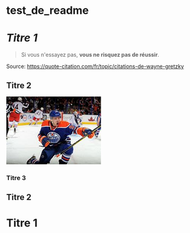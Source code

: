# test_de_readme

# *Titre 1*
> Si vous n'essayez pas, **vous ne risquez pas de réussir**.


Source: https://quote-citation.com/fr/topic/citations-de-wayne-gretzky

## Titre 2

![lien vers photo ](medias/github.jfif)

### Titre 3

## Titre 2 

# Titre 1
